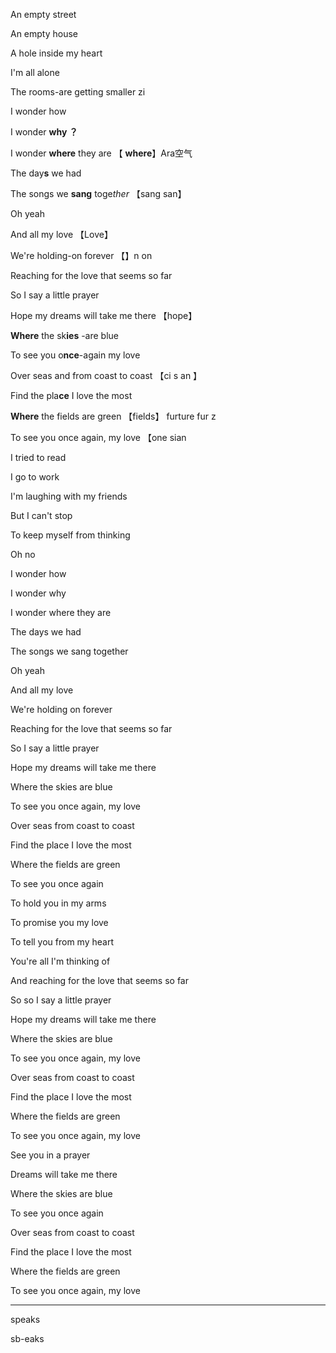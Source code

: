 An empty street

An empty house

A hole inside my heart

I'm all alone

The rooms-are getting smaller  zi

I wonder how

I wonder **why ？**

I wonder **where** they are 	【 **where**】Ara空气

The day**s** we had

The songs we **sang** toge*ther*    【sang  san】

Oh yeah

And all my love	【Love】 

We're holding-on	 forever   【】n on	

Reaching for the love that seems so far  

So I say a little prayer

Hope my dreams will take me there  	    【hope】

 **Where**  the sk**ies** -are blue

To see you o**nce**-again my love

Over seas   and from coast to coast   【ci  s an 】

Find the pla**ce** I love the most

**Where** the fields are green  	【fields】   furture  fur z

To see you once again, my love     【one  sian

I tried to read

I go to work

I'm laughing with my friends

But I can't stop

To keep myself from thinking

Oh no

I wonder how

I wonder why

I wonder where they are

The days we had

The songs we sang together

Oh yeah

And all my love

We're holding on forever

Reaching for the love that seems so far

So I say a little prayer

Hope my dreams will take me there

Where the skies are blue

To see you once again, my love

Over seas from coast to coast

Find the place I love the most

Where the fields are green

To see you once again

To hold you in my arms

To promise you my love

To tell you from my heart

You're all I'm thinking of

And reaching for the love that seems so far

So so I say a little prayer

Hope my dreams will take me there

Where the skies are blue

To see you once again, my love

Over seas from coast to coast

Find the place I love the most

Where the fields are green

To see you once again, my love

See you in a prayer

Dreams will take me there

Where the skies are blue

To see you once again

Over seas from coast to coast

Find the place I love the most

Where the fields are green

To see you once again, my love







---

speaks

sb-eaks

